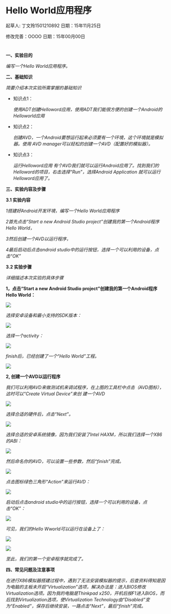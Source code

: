 # Hello World应用程序

起草人: 丁文玲1501210892   日期：15年11月25日

修改完善：OOOO   日期：15年00月00日
# 

**一、实验目的**

*编写一个Hello World应用程序。*

**二、基础知识**

*简要介绍本次实验所需掌握的基础知识*
   
* 知识点1：

    *使用ADT创建Helloword应用，使用ADT我们能很方便的创建一个Android的Helloworld应用*

* 知识点2：

    *创建AVD，一个Android要想运行起来必须要有一个环境，这个环境就是模拟器。使用 AVD manager可以轻松的创建一个AVD（配置好的模拟器）。*


* 知识点3：

   *运行Helloword应用
有个AVD我们就可以运行Android应用了。找到我们的Helloword的项目，右击选择“Run”，选择Android Application 就可以运行Helloword应用了。*


   

**三、实验内容及步骤**

**3.1 实验内容**

*1搭建好Android开发环境，编写一个Hello World应用程序*

*2首先点击“Start a new Android Studio project”创建我的第一个Android程序Hello World，*

*3然后创建一个AVD以运行程序，*

*4最后启动后点击android studio中的运行按钮，选择一个可以利用的设备，点击“OK”*

**3.2 实验步骤**

*详细描述本次实验的具体步骤*


**1，点击“Start a new Android Studio project”创建我的第一个Android程序Hello World：**



![](图片1.png)

*选择安卓设备和最小支持的SDK版本：*

![](图片2.png)

*选择一个activity：*

![](图片3.png)

*finish后，已经创建了一个“Hello World”工程。*

![](图片4.png)


**2, 创建一个AVD以运行程序**

*我们可以利用AVD来做测试机来调试程序，在上图的工具栏中点击（AVD图标），这时可以“Create Virtual Device”来创
建一个AVD*

![](图片5.png)

*选择合适的硬件后，点击“Next”。*

![](图片6.png)

*选择合适的安卓系统镜像，因为我们安装了Intel HAXM，所以我们选择一个X86的ABI：*

![](图片7.png)

*然后命名你的AVD，可以设置一些参数，然后“finish”完成。*

![](图片8.png)

*点击图标绿色三角形“Action”来运行AVD：*

![](图片9.png)

*启动后点击android studio中的运行按钮，选择一个可以利用的设备，点击“OK”：*

![](图片10.png)

*可见，我们的Hello Wworld可以运行在设备上了：*

![](图片11.png)

![](图片12.png)

*至此，我们的第一个安卓程序就完成了。*

**四、常见问题及注意事项**

*在进行X86模拟器搭建过程中，遇到了无法安装模拟器的提示，后查资料得知是因为电脑的主板未开启“Virtualization”选项，解决办法是：进入BIOS修改Virtualization选项。因为我的电脑是Thinkpad x250，开机后按F1进入BIOS，而后找到Virtualization选项，使Virtualization Technology由“Disabled”变为“Enabled”，保存后继续安装，一路点击“Next”，最后“finish”完成。*


